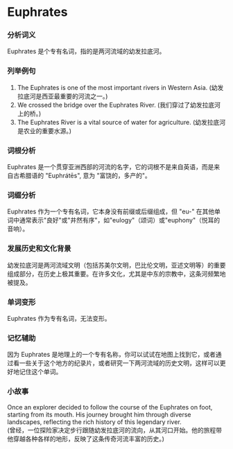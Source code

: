 # Euphrates

### 分析词义

  

Euphrates 是个专有名词，指的是两河流域的幼发拉底河。

  

### 列举例句

  

1.  The Euphrates is one of the most important rivers in Western Asia. (幼发拉底河是西亚最重要的河流之一。)
2.  We crossed the bridge over the Euphrates River. (我们穿过了幼发拉底河上的桥。)
3.  The Euphrates River is a vital source of water for agriculture. (幼发拉底河是农业的重要水源。)

  

### 词根分析

  

Euphrates 是一个贯穿亚洲西部的河流的名字，它的词根不是来自英语，而是来自古希腊语的 "Euphrátēs", 意为 "富饶的，多产的"。

  

### 词缀分析

  

Euphrates 作为一个专有名词，它本身没有前缀或后缀组成，但 "eu-" 在其他单词中通常表示"良好"或"井然有序"，如"eulogy"（颂词）或"euphony"（悦耳的音响）。

  

### 发展历史和文化背景

  

幼发拉底河是两河流域文明（包括苏美尔文明，巴比伦文明，亚述文明等）的重要组成部分，在历史上极其重要。在许多文化，尤其是中东的宗教中，这条河频繁地被提及。

  

### 单词变形

  

Euphrates 作为专有名词，无法变形。

  

### 记忆辅助

  

因为 Euphrates 是地理上的一个专有名称，你可以试试在地图上找到它，或者通过看一些关于这个地方的纪录片，或者研究一下两河流域的历史文明，这样可以更好地记住这个单词。

  

### 小故事

  

Once an explorer decided to follow the course of the Euphrates on foot, starting from its mouth. His journey brought him through diverse landscapes, reflecting the rich history of this legendary river.  
(曾经，一位探险家决定步行跟随幼发拉底河的流向，从其河口开始。他的旅程带他穿越各种各样的地形，反映了这条传奇河流丰富的历史。)
